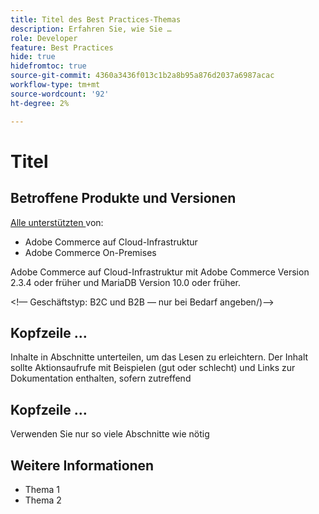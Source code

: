 ```yaml
---
title: Titel des Best Practices-Themas
description: Erfahren Sie, wie Sie …
role: Developer
feature: Best Practices
hide: true
hidefromtoc: true
source-git-commit: 4360a3436f013c1b2a8b95a876d2037a6987acac
workflow-type: tm+mt
source-wordcount: '92'
ht-degree: 2%

---
```



<!-- Template Instructions: 

When you create a new best practices topic from this template, remove the hide metadata tags. These values hide this template from the TOC and search indexing.

Metadata values configured in ExL:
Available roles: https://git.corp.adobe.com/AdobeDocs/exl-config/blob/master/metadata-values/role.yml

Available features: https://git.corp.adobe.com/AdobeDocs/exl-config/blob/master/metadata-values/feature.yml  -->

# Titel

<!--Template instruction:  Add one or two sentences to summarize the overall contents of this best practice topic-->

## Betroffene Produkte und Versionen

<!-- Template comment: When we have the ability to tag content by versions, we might be able to remove this explicit header in favor of using tags for versions and editions.-->

<!--Template instruction: Add details for the product and versions where the best practice info is relevant. Below are two examples, adjust and delete unneeded info per best practice requirements. If info applies specifically to B2B or B2C, include that information -->

<!-- Example 1: -->

[Alle unterstützten ](../../../release/versions.md) von:

- Adobe Commerce auf Cloud-Infrastruktur
- Adobe Commerce On-Premises

<!-- Example 2: -->

Adobe Commerce auf Cloud-Infrastruktur mit Adobe Commerce Version 2.3.4 oder früher und MariaDB Version 10.0 oder früher.

&lt;!— Geschäftstyp: B2C und B2B — nur bei Bedarf angeben/)—>

## Kopfzeile …

Inhalte in Abschnitte unterteilen, um das Lesen zu erleichtern. Der Inhalt sollte Aktionsaufrufe mit Beispielen (gut oder schlecht) und Links zur Dokumentation enthalten, sofern zutreffend

## Kopfzeile …

Verwenden Sie nur so viele Abschnitte wie nötig

## Weitere Informationen

<!-- If applicable, add links to additional, more detailed documentation that provides more context about this best practices content.-->

- Thema 1
- Thema 2

<!-- Template instruction:  Remove all template comments and instructions from the best practices article before committing your changes. -->

